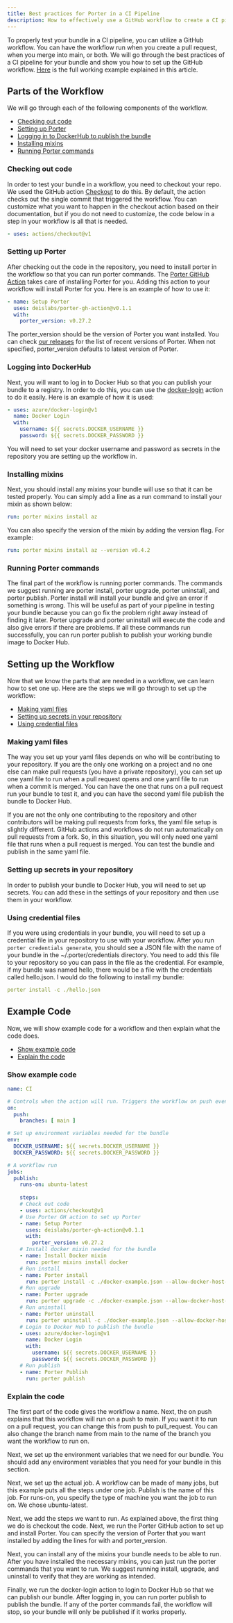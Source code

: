 ```yaml
---
title: Best practices for Porter in a CI Pipeline
description: How to effectively use a GitHub workflow to create a CI pipeline using Porter.
---
```


To properly test your bundle in a CI pipeline, you can utilize a GitHub workflow. 
You can have the workflow run when you create a pull request, when you merge into 
main, or both. We will go through the best practices of a CI pipeline for your 
bundle and show you how to set up the GitHub workflow. [Here](https://github.com/gaurimadhok/porter-pipeline/blob/master/.github/workflows/publish.yaml) is the full working example explained in this article.

## Parts of the Workflow

We will go through each of the following components of the workflow. 

* [Checking out code](#checking-out-code)
* [Setting up Porter](#setting-up-porter)
* [Logging in to DockerHub to publish the bundle](#logging-into-dockerhub)
* [Installing mixins](#installing-mixins)
* [Running Porter commands](#running-porter-commands)

### Checking out code
In order to test your bundle in a workflow, you need to checkout your repo. We 
used the GitHub action [Checkout](https://github.com/actions/checkout) to do this. 
By default, the action checks out the single commit that triggered the workflow. You
can customize what you want to happen in the checkout action based on their documentation, 
but if you do not need to customize, the code below in a step in your workflow is all that 
is needed.
````yaml
- uses: actions/checkout@v1
````

### Setting up Porter
After checking out the code in the repository, you need to install porter in the workflow
so that you can run porter commands. The [Porter GitHub Action](https://github.com/deislabs/porter-gh-action) takes care of installing Porter for you. Adding this 
action to your workflow will install Porter for you. Here is an example of how to use it:
````yaml
- name: Setup Porter
  uses: deislabs/porter-gh-action@v0.1.1
  with:
    porter_version: v0.27.2
````
The porter_version should be the version of Porter you want installed. You can check [our releases](https://github.com/deislabs/porter) for the list of recent versions of Porter. When not specified, porter_version defaults to latest version of Porter. 

### Logging into DockerHub
Next, you will want to log in to Docker Hub so that you can publish your bundle to a registry. 
In order to do this, you can use the [docker-login](https://github.com/Azure/docker-login) action
to do it easily. Here is an example of how it is used:
````yaml
- uses: azure/docker-login@v1
  name: Docker Login
  with:
    username: ${{ secrets.DOCKER_USERNAME }}
    password: ${{ secrets.DOCKER_PASSWORD }}
````
You will need to set your docker username and password as secrets in the repository you are setting up the workflow in.

### Installing mixins
Next, you should install any mixins your bundle will use so that it can be tested properly. You
can simply add a line as a run command to install your mixin as shown below:
````yaml
run: porter mixins install az
````
You can also specify the version of the mixin by adding the version flag. For example:
````yaml
run: porter mixins install az --version v0.4.2
````

### Running Porter commands
The final part of the workflow is running porter commands. The commands we suggest running are porter install, porter upgrade, porter uninstall, and porter publish. Porter install will install your bundle and give an error if something is wrong. This will be useful as part of your pipeline in testing your bundle because you can go fix the problem right away instead of finding it later. Porter upgrade and porter uninstall will execute the code and also give errors if there are problems. If all these commands run successfully, you can run porter publish to publish your working bundle image to Docker Hub. 

## Setting up the Workflow
Now that we know the parts that are needed in a workflow, we can learn how to set one up. Here are the steps we will go through to set up the workflow: 

* [Making yaml files](#making-yaml-files)
* [Setting up secrets in your repository](#setting-up-secrets-in-your-repository)
* [Using credential files](#using-credential-files)

### Making yaml files
The way you set up your yaml files depends on who will be contributing to your repository. If you are the only one working on a project and no one else can make pull requests (you have a private repository), you can set up one yaml file to run when a pull request opens and one yaml file to run when a commit is merged. You can have the one that runs on a pull request run your bundle to test it, and you can have the second yaml file publish the bundle to Docker Hub. 

If you are not the only one contributing to the repository and other contributors will be making pull requests from forks, the yaml file setup is slightly different. GitHub actions and workflows do not run automatically on pull requests from a fork. So, in this situation, you will only need one yaml file that runs when a pull request is merged. You can test the bundle and publish in the same yaml file.  

### Setting up secrets in your repository
In order to publish your bundle to Docker Hub, you will need to set up secrets. You can add these in the settings of your repository and then use them in your workflow.

### Using credential files
If you were using credentials in your bundle, you will need to set up a credential file in your repository to use with your workflow. After you run `porter credentials generate`, you should see a JSON file with the name of your bundle in the ~/.porter/credentials directory. You need to add this file to your repository so you can pass in the file as the credential. For example, if my bundle was named hello, there would be a file with the credentials called hello.json. I would do the following to install my bundle:
```yaml
porter install -c ./hello.json
```

## Example Code

Now, we will show example code for a workflow and then explain what the code does.

* [Show example code](#show-example-code)
* [Explain the code](#explain-the-code)

### Show example code
```yaml
name: CI

# Controls when the action will run. Triggers the workflow on push event for the master branch
on:
  push:
    branches: [ main ]

# Set up environment variables needed for the bundle
env:
  DOCKER_USERNAME: ${{ secrets.DOCKER_USERNAME }}
  DOCKER_PASSWORD: ${{ secrets.DOCKER_PASSWORD }}

# A workflow run
jobs:
  publish: 
    runs-on: ubuntu-latest
    
    steps: 
    # Check out code
    - uses: actions/checkout@v1
    # Use Porter GH action to set up Porter
    - name: Setup Porter
      uses: deislabs/porter-gh-action@v0.1.1
      with:
        porter_version: v0.27.2
    # Install docker mixin needed for the bundle
    - name: Install Docker mixin
      run: porter mixins install docker
    # Run install
    - name: Porter install
      run: porter install -c ./docker-example.json --allow-docker-host-access
    # Run upgrade
    - name: Porter upgrade
      run: porter upgrade -c ./docker-example.json --allow-docker-host-access
    # Run uninstall
    - name: Porter uninstall
      run: porter uninstall -c ./docker-example.json --allow-docker-host-access
    # Login to Docker Hub to publish the bundle
    - uses: azure/docker-login@v1
      name: Docker Login
      with:
        username: ${{ secrets.DOCKER_USERNAME }}
        password: ${{ secrets.DOCKER_PASSWORD }}
    # Run publish
    - name: Porter Publish
      run: porter publish
```

### Explain the code
The first part of the code gives the workflow a name. Next, the on push explains that this workflow will run on a push to main. If you want it to run on a pull request, you can change this from push to pull_request. You can also change the branch name from main to the name of the branch you want the workflow to run on. 

Next, we set up the environment variables that we need for our bundle. You should add any environment variables that you need for your bundle in this section. 

Next, we set up the actual job. A workflow can be made of many jobs, but this example puts all the steps under one job. Publish is the name of this job. For runs-on, you specify the type of machine you want the job to run on. We chose ubuntu-latest. 

Next, we add the steps we want to run. As explained above, the first thing we do is checkout the code. Next, we run the Porter GitHub action to set up and install Porter. You can specify the version of Porter that you want installed by adding the lines for with and porter_version. 

Next, you can install any of the mixins your bundle needs to be able to run. After you have installed the necessary mixins, you can just run the porter commands that you want to run. We suggest running install, upgrade, and uninstall to verify that they are working as intended. 

Finally, we run the docker-login action to login to Docker Hub so that we can publish our bundle. After logging in, you can run porter publish to publish the bundle. If any of the porter commands fail, the workflow will stop, so your bundle will only be published if it works properly.
